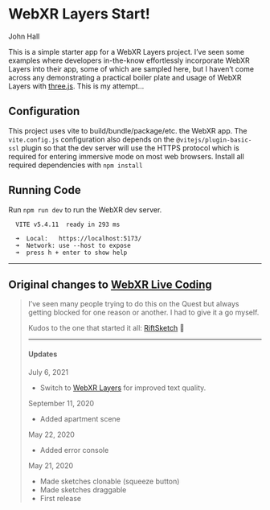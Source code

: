 # WebXR Layers Start!
John Hall

This is a simple starter app for a WebXR Layers project. I’ve seen some
examples where developers in-the-know effortlessly incorporate WebXR
Layers into their app, some of which are sampled here, but I haven’t
come across any demonstrating a practical boiler plate and usage of
WebXR Layers with [three.js](https://github.com/mrdoob/three.js). This
is my attempt…

## Configuration

This project uses vite to build/bundle/package/etc. the WebXR app. The
`vite.config.js` configuration also depends on the
`@vitejs/plugin-basic-ssl` plugin so that the dev server will use the
HTTPS protocol which is required for entering immersive mode on most web
browsers. Install all required dependencies with `npm install`

## Running Code

Run `npm run dev` to run the WebXR dev server.


      VITE v5.4.11  ready in 293 ms

      ➜  Local:   https://localhost:5173/
      ➜  Network: use --host to expose
      ➜  press h + enter to show help

<hr />

## Original changes to [WebXR Live Coding](https://mrdoob.github.io/xrcode/)

> I’ve seen many people trying to do this on the Quest but always
> getting blocked for one reason or another. I had to give it a go
> myself.
>
> Kudos to the one that started it all:
> [RiftSketch](https://www.youtube.com/watch?v=db-7J5OaSag) 🙏
>
> ------------------------------------------------------------------------
>
> #### Updates
>
> July 6, 2021
>
> - Switch to [WebXR Layers](https://www.w3.org/TR/webxrlayers-1/) for
>   improved text quality.
>
> September 11, 2020
>
> - Added apartment scene
>
> May 22, 2020
>
> - Added error console
>
> May 21, 2020
>
> - Made sketches clonable (squeeze button)
> - Made sketches draggable
> - First release

